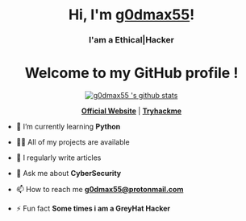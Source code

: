 <h1 align="center">Hi, I'm <a href="https://www.instagram.com/g0dmax55">g0dmax55</a>!</h1>
<h3 align="center">I'am a Ethical|Hacker</h3>
<h1 align="center">Welcome to my GitHub profile !</h1> 
<p align="center">   <a href="https://github.com/g0dmax55"><img src="https://github-readme-stats.vercel.app/api?username=g0dmax55&hide_border=true&show_icons=true" alt="g0dmax55 's github stats"></a>
</p> 
<p align="center">   <strong><a href="https://g0dmax55.github.io/">Official Website</a></strong> | <strong><a href="https://tryhackme.com/p/g0dmax55">Tryhackme</a></strong>

- 🌱 I’m currently learning **Python**

- 👨‍💻 All of my projects are available

- 📝 I regularly write articles 

- 💬 Ask me about **CyberSecurity**

- 📫 How to reach me **g0dmax55@protonmail.com**

- ⚡ Fun fact **Some times i am a GreyHat Hacker**
